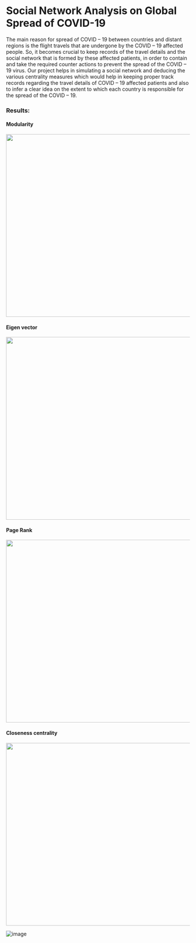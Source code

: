 # Social Network Analysis on Global Spread of COVID-19

The main reason for spread of COVID – 19 between countries and distant regions is the flight travels that are undergone by the COVID – 19 affected people. So, it becomes crucial to keep records of the travel details and the social network that is formed by these affected patients, in order to contain and take the required counter actions to prevent the spread of the COVID – 19 virus. Our project helps in simulating a social network and deducing the various centrality measures which would help in keeping proper track records regarding the travel details of COVID – 19 affected patients and also to infer a clear idea on the extent to which each country is responsible for the spread of the COVID – 19. 

### Results:

#### Modularity
<img src="https://user-images.githubusercontent.com/67074796/171472995-5f5474cf-fa19-4c3f-87a3-5cb73785cb43.png" width="550" height="500" />

#### Eigen vector

<img src="https://user-images.githubusercontent.com/67074796/171473699-e0ae4c1e-5080-407b-b899-9b18fe71f43d.png" width="550" height="500" />

#### Page Rank

<img src="https://user-images.githubusercontent.com/67074796/171474245-9d0b36c7-b6f5-465c-9c2c-5549f67f6041.png" width="550" height="500" />

#### Closeness centrality 

<img src="https://user-images.githubusercontent.com/67074796/171474420-f69abd36-48cf-4bd4-80a0-dc4843378805.png" width="550" height="500" />

![image](https://user-images.githubusercontent.com/67074796/171474710-03410252-408d-40e8-b084-b52d3ac03d17.png)
